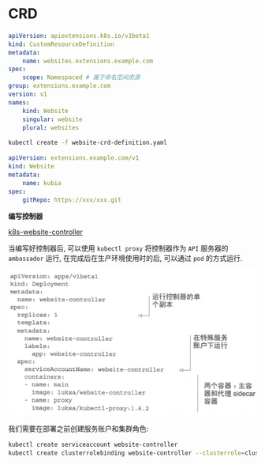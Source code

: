 # CRD

```yaml
apiVersion: apiextensions.k8s.io/v1beta1
kind: CustomResourceDefinition
metadata:
    name: websites.extensions.example.com
spec:
    scope: Namespaced # 属于命名空间资源
group: extensions.example.com
version: v1
names:
    kind: Website
    singular: website
    plural: websites
```

```bash
kubectl create -f website-crd-definition.yaml
```

```yaml
apiVersion: extensions.example.com/v1
kind: Website
metadata:
    name: kubia
spec:
    gitRepo: https://xxx/xxx.git
```

**编写控制器**

[k8s-website-controller](https://github.com/luksa/k8s-website-controller)

当编写好控制器后, 可以使用 `kubectl proxy` 将控制器作为 `API` 服务器的 `ambassador` 运行, 在完成后在生产环境使用时的后, 可以通过 `pod` 的方式运行.

![](assert/Pasted%20image%2020220811171900.png)

我们需要在部署之前创建服务账户和集群角色:

```bash
kubectl create serviceaccount website-controller
kubectl create clusterrolebinding website-controller --clusterrole=cluster-admin --serviceaccount=default:ewbsite-controller
```

